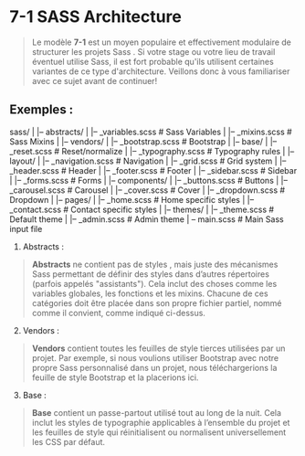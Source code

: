 # 7-1 SASS Architecture

> Le modèle **7-1** est un moyen populaire et effectivement modulaire de structurer les projets Sass . Si votre stage ou votre lieu de travail éventuel utilise Sass, il est fort probable qu'ils utilisent certaines variantes de ce type d'architecture. Veillons donc à vous familiariser avec ce sujet avant de continuer!

## Exemples :

sass/
|
|– abstracts/
|   |– _variables.scss    # Sass Variables
|   |– _mixins.scss       # Sass Mixins
|
|– vendors/
|   |– _bootstrap.scss    # Bootstrap
|
|– base/
|   |– _reset.scss        # Reset/normalize
|   |– _typography.scss   # Typography rules
|
|– layout/
|   |– _navigation.scss   # Navigation
|   |– _grid.scss         # Grid system
|   |– _header.scss       # Header
|   |– _footer.scss       # Footer
|   |– _sidebar.scss      # Sidebar
|   |– _forms.scss        # Forms
|
|– components/
|   |– _buttons.scss      # Buttons
|   |– _carousel.scss     # Carousel
|   |– _cover.scss        # Cover
|   |– _dropdown.scss     # Dropdown
|
|– pages/
|   |– _home.scss         # Home specific styles
|   |– _contact.scss      # Contact specific styles
|
|– themes/
|   |– _theme.scss        # Default theme
|   |– _admin.scss        # Admin theme
|
 – main.scss              # Main Sass input file


1. Abstracts :

> **Abstracts** ne contient pas de styles , mais juste des mécanismes Sass permettant de définir des styles dans d’autres répertoires (parfois appelés "assistants"). Cela inclut des choses comme les variables globales, les fonctions et les mixins. Chacune de ces catégories doit être placée dans son propre fichier partiel, nommé comme il convient, comme indiqué ci-dessus.

2. Vendors :

> **Vendors** contient toutes les feuilles de style tierces utilisées par un projet. Par exemple, si nous voulions utiliser Bootstrap avec notre propre Sass personnalisé dans un projet, nous téléchargerions la feuille de style Bootstrap et la placerions ici.

3. Base :

> **Base** contient un passe-partout utilisé tout au long de la nuit. Cela inclut les styles de typographie applicables à l’ensemble du projet et les feuilles de style qui réinitialisent ou normalisent universellement les CSS par défaut.




